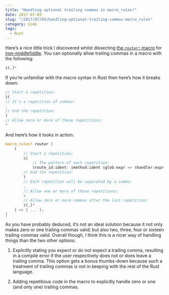 ```yaml
---
title: "Handling optional trailing commas in macro_rules!"
date: 2017-07-03
slug: "/2017/07/03/handling-optional-trailing-commas-macro_rules"
category: Code
tags:
  - Rust
---
```


Here’s a nice little trick I discovered whilst dissecting [the `router!` macro](https://docs.rs/router/0.5.1/router/macro.router.html) for [iron-middlefiddle](https://github.com/elliotekj/iron-middlefiddle). You can optionally allow trailing commas in a macro with the following:

```rust
$(,)*
```

If you’re unfamiliar with the macro syntax in Rust then here’s how it breaks down:

```rust
// Start a repetition:
$(
// It's a repetition of commas:
,
// End the repetition:
)
// Allow zero or more of these repetitions:
*
```

And here’s how it looks in action:

```rust
macro_rules! router {
    (
        // Start a repetition:
        $(
            // The pattern of each repetition:
            $route_id:ident: $method:ident $glob:expr => $handler:expr
        // End the repetition:
        )
        // Each repetition will be separated by a comma:
        ,
        // Allow one or more of these repetitions:
        +
        // Allow zero or more commas after the last repetition:
        $(,)*
    ) => { ... };
}
```

As you have probably deduced, it’s not an ideal solution because it not only makes zero or one trailing commas valid; but also two, three, four or sixteen trailing commas valid. Overall though, I think this is a nicer way of handling things than the two other options:

1. Explicitly stating you expect or do not expect a trailing comma, resulting in a compile error if the user respectively does not or does leave a trailing comma. This option gets a bonus thumbs-down because such a treatment of trailing commas is not in keeping with the rest of the Rust language.

2. Adding repetitious code in the macro to explicitly handle zero or one (and only one) trailing commas.

